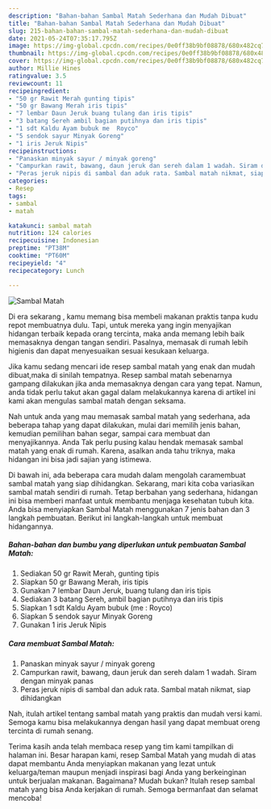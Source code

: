 ```yaml
---
description: "Bahan-bahan Sambal Matah Sederhana dan Mudah Dibuat"
title: "Bahan-bahan Sambal Matah Sederhana dan Mudah Dibuat"
slug: 215-bahan-bahan-sambal-matah-sederhana-dan-mudah-dibuat
date: 2021-05-24T07:35:17.795Z
image: https://img-global.cpcdn.com/recipes/0e0ff38b9bf08878/680x482cq70/sambal-matah-foto-resep-utama.jpg
thumbnail: https://img-global.cpcdn.com/recipes/0e0ff38b9bf08878/680x482cq70/sambal-matah-foto-resep-utama.jpg
cover: https://img-global.cpcdn.com/recipes/0e0ff38b9bf08878/680x482cq70/sambal-matah-foto-resep-utama.jpg
author: Millie Hines
ratingvalue: 3.5
reviewcount: 11
recipeingredient:
- "50 gr Rawit Merah gunting tipis"
- "50 gr Bawang Merah iris tipis"
- "7 lembar Daun Jeruk buang tulang dan iris tipis"
- "3 batang Sereh ambil bagian putihnya dan iris tipis"
- "1 sdt Kaldu Ayam bubuk me  Royco"
- "5 sendok sayur Minyak Goreng"
- "1 iris Jeruk Nipis"
recipeinstructions:
- "Panaskan minyak sayur / minyak goreng"
- "Campurkan rawit, bawang, daun jeruk dan sereh dalam 1 wadah. Siram dengan minyak panas"
- "Peras jeruk nipis di sambal dan aduk rata. Sambal matah nikmat, siap dihidangkan"
categories:
- Resep
tags:
- sambal
- matah

katakunci: sambal matah 
nutrition: 124 calories
recipecuisine: Indonesian
preptime: "PT38M"
cooktime: "PT60M"
recipeyield: "4"
recipecategory: Lunch

---
```



![Sambal Matah](https://img-global.cpcdn.com/recipes/0e0ff38b9bf08878/680x482cq70/sambal-matah-foto-resep-utama.jpg)

Di era  sekarang , kamu memang bisa membeli makanan praktis tanpa kudu repot membuatnya dulu. Tapi, untuk mereka yang ingin menyajikan hidangan terbaik kepada orang tercinta, maka anda memang lebih baik memasaknya dengan tangan sendiri. Pasalnya, memasak di rumah lebih higienis dan dapat menyesuaikan sesuai kesukaan keluarga.

Jika kamu sedang mencari ide resep sambal matah yang enak dan mudah dibuat,maka di sinilah tempatnya. Resep sambal matah  sebenarnya gampang dilakukan jika anda memasaknya dengan cara yang tepat. Namun, anda tidak perlu takut akan gagal dalam melakukannya 
karena di artikel ini kami akan mengulas sambal matah dengan seksama.  



Nah untuk anda yang mau memasak sambal matah yang sederhana, ada beberapa tahap yang dapat dilakukan, mulai dari memilih jenis bahan, kemudian pemilihan bahan segar, sampai cara membuat dan menyajikannya. Anda Tak perlu pusing kalau hendak memasak sambal matah yang enak di rumah. Karena, asalkan anda  tahu triknya, maka hidangan ini bisa jadi sajian yang istimewa.

Di bawah ini, ada beberapa cara mudah dalam mengolah caramembuat sambal matah yang siap dihidangkan. Sekarang, mari kita coba variasikan sambal matah sendiri di rumah. Tetap berbahan yang sederhana, hidangan ini bisa memberi manfaat untuk membantu menjaga kesehatan tubuh kita. Anda bisa menyiapkan Sambal Matah menggunakan 7 jenis bahan dan 3 langkah pembuatan. Berikut ini langkah-langkah untuk membuat hidangannya.

<!--inarticleads1-->

##### Bahan-bahan dan bumbu yang diperlukan untuk pembuatan Sambal Matah:

1. Sediakan 50 gr Rawit Merah, gunting tipis
1. Siapkan 50 gr Bawang Merah, iris tipis
1. Gunakan 7 lembar Daun Jeruk, buang tulang dan iris tipis
1. Sediakan 3 batang Sereh, ambil bagian putihnya dan iris tipis
1. Siapkan 1 sdt Kaldu Ayam bubuk (me : Royco)
1. Siapkan 5 sendok sayur Minyak Goreng
1. Gunakan 1 iris Jeruk Nipis




<!--inarticleads2-->

##### Cara membuat Sambal Matah:

1. Panaskan minyak sayur / minyak goreng
1. Campurkan rawit, bawang, daun jeruk dan sereh dalam 1 wadah. Siram dengan minyak panas
1. Peras jeruk nipis di sambal dan aduk rata. Sambal matah nikmat, siap dihidangkan




Nah, itulah artikel tentang  sambal matah  yang praktis dan mudah versi kami. Semoga kamu bisa melakukannya dengan hasil yang dapat membuat oreng tercinta di rumah senang. 

Terima kasih anda telah membaca resep yang tim kami tampilkan di halaman ini. Besar harapan kami, resep  Sambal Matah yang mudah di atas dapat membantu Anda menyiapkan makanan yang lezat untuk keluarga/teman maupun menjadi inspirasi bagi Anda yang berkeinginan untuk berjualan makanan. Bagaimana? Mudah bukan? Itulah resep sambal matah yang bisa Anda kerjakan di rumah. Semoga bermanfaat dan selamat mencoba!

